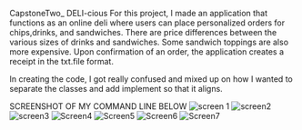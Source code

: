 CapstoneTwo_ DELI-cious
For this project, I made an application that functions as an online deli where users can place personalized orders for chips,drinks, and sandwiches.
There are price differences between the various sizes of drinks and sandwiches. Some sandwich toppings are also more expensive. Upon confirmation of an order, 
the application creates a receipt in the txt.file format. 

In creating the code, I got really confused and mixed up on how I wanted to separate the classes and add implement so that it aligns. 


SCREENSHOT OF MY COMMAND LINE BELOW
![screen 1](https://github.com/JBueno3/CapstoneTwo_Deli/assets/166542802/f177aad7-65e3-41b2-85ea-6c61c56858f6)
![screen2](https://github.com/JBueno3/CapstoneTwo_Deli/assets/166542802/8666ea01-1aea-47f4-9b75-06918c9ff426)
![screen3](https://github.com/JBueno3/CapstoneTwo_Deli/assets/166542802/58e45cc8-50d1-43b7-9e5c-015c79762905)
![Screen4](https://github.com/JBueno3/CapstoneTwo_Deli/assets/166542802/5eab2fe7-c623-4662-8fe9-df3face35fba)
![Screen5](https://github.com/JBueno3/CapstoneTwo_Deli/assets/166542802/6875ebc7-ff18-4ca5-97ff-b0cde93b326a)
![Screen6](https://github.com/JBueno3/CapstoneTwo_Deli/assets/166542802/f11c5180-210f-44da-9995-0590045f56e4)
![Screen7](https://github.com/JBueno3/CapstoneTwo_Deli/assets/166542802/ce1088f6-ce04-4d62-9b20-7d301272940a)

